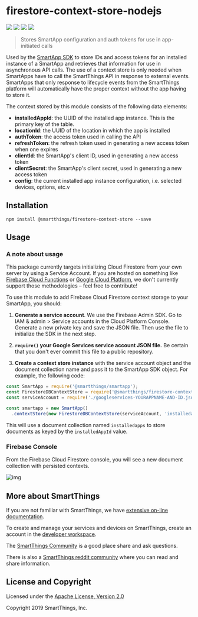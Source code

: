 # firestore-context-store-nodejs

<p>
<a href="https://npmjs.org/package/@smartthings/firestore-context-store"><img src="https://badge.fury.io/js/@smartthings/firestore-context-store.svg"></a>
<a href="https://circleci.com/gh/SmartThingsCommunity/firestore-context-store-nodejs.svg?style=svg"><img src="https://circleci.com/gh/SmartThingsCommunity/firestore-context-store-nodejs.svg?style=svg"></a>
<a href="https://david-dm.org/SmartThingsCommunity/firestore-context-store-nodejs"><img src="https://david-dm.org/SmartThingsCommunity/firestore-context-store-nodejs.svg?theme=shields.io"></a>
<a href="https://codecov.io/gh/SmartThingsCommunity/firestore-context-store-nodejs"><img src="https://codecov.io/gh/SmartThingsCommunity/firestore-context-store-nodejs/branch/master/graph/badge.svg" /></a>
</p>

> Stores SmartApp configuration and auth tokens for use in app-initiated calls

Used by the [SmartApp SDK](https://github.com/SmartThingsCommunity/smartapp-sdk-nodejs) to store IDs and access tokens for an installed instance of a SmartApp
and retrieves that information for use in asynchronous API calls. The use of a context store
is only needed when SmartApps have to call the SmartThings API in response to external
events. SmartApps that only response to lifecycle events from the SmartThings platform
will automatically have the proper context without the app having to store it.

The context stored by this module consists of the following data elements:

- **installedAppId**: the UUID of the installed app instance. This is the primary key of the table.
- **locationId**: the UUID of the location in which the app is installed
- **authToken**: the access token used in calling the API
- **refreshToken**: the refresh token used in generating a new access token when one expires
- **clientId**: the SmartApp's client ID, used in generating a new access token
- **clientSecret**: the SmartApp's client secret, used in generating a new access token
- **config**: the current installed app instance configuration, i.e. selected devices, options, etc.v

## Installation

```shell
npm install @smartthings/firestore-context-store --save
```

## Usage

### A note about usage

This package currently targets initializing Cloud Firestore from your own server by using a Service Account. If you are hosted on something like [Firebase Cloud Functions](https://firebase.google.com/docs/functions/) or [Google Cloud Platform](https://cloud.google.com/), we don't currently support those methodologies – feel free to contribute!

To use this module to add Firebase Cloud Firestore context storage to your SmartApp, you should:

1. **Generate a service account**. We use the Firebase Admin SDK. Go to IAM & admin > Service accounts in the Cloud Platform Console. Generate a new private key and save the JSON file. Then use the file to initialize the SDK in the next step.

1. **`require()` your Google Services service account JSON file.** Be certain that you don't ever commit this file to a public repository.

1. **Create a context store instance** with the service account object and the document collection name and pass it to the SmartApp SDK object. For example, the following code:

```javascript
const SmartApp = require('@smartthings/smartapp');
const FirestoreDBContextStore = require('@smartthings/firestore-context-store');
const serviceAccount = require('./googleservices-YOURAPPNAME-AND-ID.json')

const smartapp = new SmartApp()
  .contextStore(new FirestoreDBContextStore(serviceAccount, 'installedapps'))
```

This will use a document collection named `installedapps` to store documents as keyed by the `installedAppId` value.

### Firebase Console

From the Firebase Cloud Firestore console, you will see a new document collection with persisted contexts.

![img](docs/example_console.png)

## More about SmartThings

If you are not familiar with SmartThings, we have
[extensive on-line documentation](https://smartthings.developer.samsung.com/develop/index.html).

To create and manage your services and devices on SmartThings, create an account in the
[developer workspace](https://devworkspace.developer.samsung.com/).

The [SmartThings Community](https://community.smartthings.com/c/developers/) is a good place share and
ask questions.

There is also a [SmartThings reddit community](https://www.reddit.com/r/SmartThings/) where you
can read and share information.

## License and Copyright

Licensed under the [Apache License, Version 2.0](https://www.apache.org/licenses/LICENSE-2.0)

Copyright 2019 SmartThings, Inc.